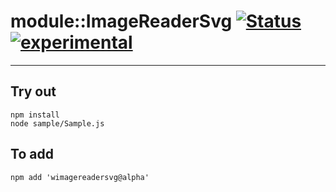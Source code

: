 
# module::ImageReaderSvg  [![Status](https://github.com/Wandalen/wImageReaderSvg/workflows/Publish/badge.svg)](https://github.com/Wandalen/wImageReaderSvg/actions?query=workflow%3APublish) [![experimental](https://img.shields.io/badge/stability-experimental-orange.svg)](https://github.com/emersion/stability-badges#experimental)

___

## Try out
```
npm install
node sample/Sample.js
```

## To add
```
npm add 'wimagereadersvg@alpha'
```


